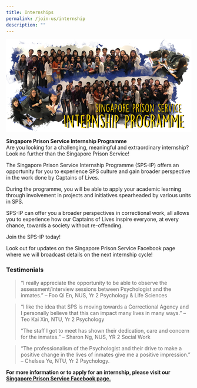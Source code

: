 ```yaml
---
title: Internships
permalink: /join-us/internship
description: ""
---
```

![Alt text for image on Isomer site](/images/internship-banner.png)

**Singapore Prison Service Internship Programme**<br>
Are you looking for a challenging, meaningful and extraordinary internship? Look no further than the Singapore Prison Service!

The Singapore Prison Service Internship Programme (SPS-IP) offers an opportunity for you to experience SPS culture and gain broader perspective in the work done by Captains of Lives.

During the programme, you will be able to apply your academic learning through involvement in projects and initiatives spearheaded by various units in SPS.

SPS-IP can offer you a broader perspectives in correctional work, all allows you to experience how our Captains of Lives inspire everyone, at every chance, towards a society without re-offending.

Join the SPS-IP today!

Look out for updates on the Singapore Prison Service Facebook page where we will broadcast details on the next internship cycle!

### **Testimonials**<br>
> “I really appreciate the opportunity to be able to observe the assessment/interview sessions between Psychologist and the inmates.”
> – Foo Qi En, NUS, Yr 2 Psychology & Life Sciences

> “I like the idea that SPS is moving towards a Correctional Agency and I personally believe that this can impact many lives in many ways.”
> – Teo Kai Xin, NTU, Yr 2 Psychology
> 
> “The staff I got to meet has shown their dedication, care and concern for the inmates.”
> – Sharon Ng, NUS, YR 2 Social Work

> “The professionalism of the Psychologist and their drive to make a positive change in the lives of inmates give me a positive impression.”
> – Chelsea Ye, NTU, Yr 2 Psychology.

**For more information or to apply for an internship, please visit our [Singapore Prison Service Facebook page.](https://www.facebook.com/SingaporePrisonService)**